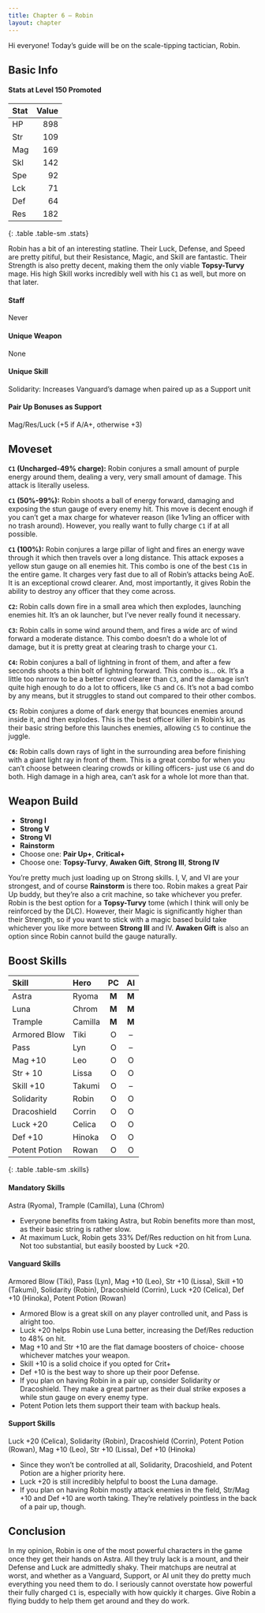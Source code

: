 ```yaml
---
title: Chapter 6 — Robin
layout: chapter
---
```


Hi everyone! Today’s guide will be on the scale-tipping tactician, Robin.

## Basic Info

#### Stats at Level 150 Promoted

| Stat | Value |
| :--- | ----: |
| HP   |   898 |
| Str  |   109 |
| Mag  |   169 |
| Skl  |   142 |
| Spe  |    92 |
| Lck  |    71 |
| Def  |    64 |
| Res  |   182 |
{: .table .table-sm .stats}

Robin has a bit of an interesting statline. Their Luck, Defense, and Speed are pretty pitiful, but their Resistance, Magic, and Skill are fantastic. Their Strength is also pretty decent, making them the only viable **Topsy-Turvy** mage. His high Skill works incredibly well with his `C1` as well, but more on that later.

#### Staff

Never

#### Unique Weapon

None

#### Unique Skill

Solidarity: Increases Vanguard’s damage when paired up as a Support unit

#### Pair Up Bonuses as Support

Mag/Res/Luck (+5 if A/A+, otherwise +3)

## Moveset

**`C1` (Uncharged-49% charge):** Robin conjures a small amount of purple energy around them, dealing a very, very small amount of damage. This attack is literally useless.

**`C1` (50%-99%):** Robin shoots a ball of energy forward, damaging and exposing the stun gauge of every enemy hit. This move is decent enough if you can’t get a max charge for whatever reason (like 1v1ing an officer with no trash around). However, you really want to fully charge `C1` if at all possible.

**`C1` (100%):** Robin conjures a large pillar of light and fires an energy wave through it which then travels over a long distance. This attack exposes a yellow stun gauge on all enemies hit. This combo is one of the best `C1`s in the entire game. It charges very fast due to all of Robin’s attacks being AoE. It is an exceptional crowd clearer. And, most importantly, it gives Robin the ability to destroy any officer that they come across.

**`C2`:** Robin calls down fire in a small area which then explodes, launching enemies hit. It’s an ok launcher, but I’ve never really found it necessary.

**`C3`:** Robin calls in some wind around them, and fires a wide arc of wind forward a moderate distance. This combo doesn’t do a whole lot of damage, but it is pretty great at clearing trash to charge your `C1`.

**`C4`:** Robin conjures a ball of lightning in front of them, and after a few seconds shoots a thin bolt of lightning forward. This combo is… ok. It’s a little too narrow to be a better crowd clearer than `C3`, and the damage isn’t quite high enough to do a lot to officers, like `C5` and `C6`. It’s not a bad combo by any means, but it struggles to stand out compared to their other combos.

**`C5`:** Robin conjures a dome of dark energy that bounces enemies around inside it, and then explodes. This is the best officer killer in Robin’s kit, as their basic string before this launches enemies, allowing `C5` to continue the juggle.

**`C6`:** Robin calls down rays of light in the surrounding area before finishing with a giant light ray in front of them. This is a great combo for when you can’t choose between clearing crowds or killing officers- just use `C6` and do both. High damage in a high area, can’t ask for a whole lot more than that.

## Weapon Build

- **Strong I**
- **Strong V**
- **Strong VI**
- **Rainstorm**
- Choose one: **Pair Up+**, **Critical+**
- Choose one: **Topsy-Turvy**, **Awaken Gift**, **Strong III**, **Strong IV**

You’re pretty much just loading up on Strong skills. I, V, and VI are your strongest, and of course **Rainstorm** is there too. Robin makes a great Pair Up buddy, but they’re also a crit machine, so take whichever you prefer. Robin is the best option for a **Topsy-Turvy** tome (which I think will only be reinforced by the DLC). However, their Magic is significantly higher than their Strength, so if you want to stick with a magic based build take whichever you like more between **Strong III** and IV. **Awaken Gift** is also an option since Robin cannot build the gauge naturally.

## Boost Skills

| Skill          | Hero        |  PC   |  AI   |
| :------------- | :---------- | :---: | :---: |
| Astra          | Ryoma       | **M** | **M** |
| Luna           | Chrom       | **M** | **M** |
| Trample        | Camilla     | **M** | **M** |
| Armored Blow   | Tiki        |   O   |   –   |
| Pass           | Lyn         |   O   |   –   |
| Mag +10        | Leo         |   O   |   O   |
| Str + 10       | Lissa       |   O   |   O   |
| Skill +10      | Takumi      |   O   |   –   |
| Solidarity     | Robin       |   O   |   O   |
| Dracoshield    | Corrin      |   O   |   O   |
| Luck +20       | Celica      |   O   |   O   |
| Def +10        | Hinoka      |   O   |   O   |
| Potent Potion  | Rowan       |   O   |   O   |
{: .table .table-sm .skills}

#### Mandatory Skills

Astra (Ryoma), Trample (Camilla), Luna (Chrom)

- Everyone benefits from taking Astra, but Robin benefits more than most, as their basic string is rather slow.
- At maximum Luck, Robin gets 33% Def/Res reduction on hit from Luna. Not too substantial, but easily boosted by Luck +20.

#### Vanguard Skills

Armored Blow (Tiki), Pass (Lyn), Mag +10 (Leo), Str +10 (Lissa), Skill +10 (Takumi), Solidarity (Robin), Dracoshield (Corrin), Luck +20 (Celica), Def +10 (Hinoka), Potent Potion (Rowan)

- Armored Blow is a great skill on any player controlled unit, and Pass is alright too.
- Luck +20 helps Robin use Luna better, increasing the Def/Res reduction to 48% on hit.
- Mag +10 and Str +10 are the flat damage boosters of choice- choose whichever matches your weapon.
- Skill +10 is a solid choice if you opted for Crit+
- Def +10 is the best way to shore up their poor Defense.
- If you plan on having Robin in a pair up, consider Solidarity or Dracoshield. They make a great partner as their dual strike exposes a while stun gauge on every enemy type.
- Potent Potion lets them support their team with backup heals.

#### Support Skills

Luck +20 (Celica), Solidarity (Robin), Dracoshield (Corrin), Potent Potion (Rowan), Mag +10 (Leo), Str +10 (Lissa), Def +10 (Hinoka)

- Since they won’t be controlled at all, Solidarity, Dracoshield, and Potent Potion are a higher priority here.
- Luck +20 is still incredibly helpful to boost the Luna damage.
- If you plan on having Robin mostly attack enemies in the field, Str/Mag +10 and Def +10 are worth taking. They’re relatively pointless in the back of a pair up, though.

## Conclusion

In my opinion, Robin is one of the most powerful characters in the game once they get their hands on Astra. All they truly lack is a mount, and their Defense and Luck are admittedly shaky. Their matchups are neutral at worst, and whether as a Vanguard, Support, or AI unit they do pretty much everything you need them to do. I seriously cannot overstate how powerful their fully charged `C1` is, especially with how quickly it charges. Give Robin a flying buddy to help them get around and they do work.

